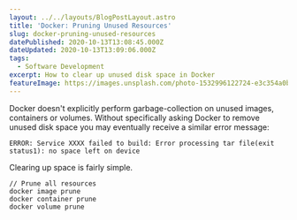 ```yaml
---
layout: ../../layouts/BlogPostLayout.astro
title: 'Docker: Pruning Unused Resources'
slug: docker-pruning-unused-resources
datePublished: 2020-10-13T13:08:45.000Z
dateUpdated: 2020-10-13T13:09:06.000Z
tags:
  - Software Development
excerpt: How to clear up unused disk space in Docker
featureImage: https://images.unsplash.com/photo-1532996122724-e3c354a0b15b?ixlib=rb-1.2.1&q=80&fm=jpg&crop=entropy&cs=tinysrgb&w=2000&fit=max&ixid=eyJhcHBfaWQiOjExNzczfQ
---
```


Docker doesn't explicitly perform garbage-collection on unused images, containers or volumes. Without specifically asking Docker to remove unused disk space you may eventually receive a similar error message:

    ERROR: Service XXXX failed to build: Error processing tar file(exit status1): no space left on device

Clearing up space is fairly simple.

    // Prune all resources
    docker image prune
    docker container prune
    docker volume prune
